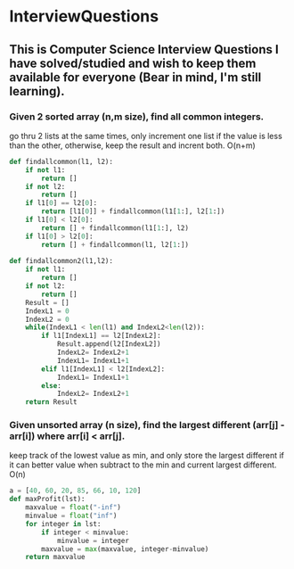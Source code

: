 # InterviewQuestions
## This is Computer Science Interview Questions I have solved/studied and wish to keep them available for everyone (Bear in mind, I'm still learning).

### Given 2 sorted array (n,m size), find all common integers.
go thru 2 lists at the same times, only increment one list if the value is less than the other, otherwise, keep the result and incrent both. O(n+m)
```python
def findallcommon(l1, l2):
    if not l1:
        return []
    if not l2:
        return []
    if l1[0] == l2[0]:
        return [l1[0]] + findallcommon(l1[1:], l2[1:])
    if l1[0] < l2[0]:
        return [] + findallcommon(l1[1:], l2)
    if l1[0] > l2[0]:
        return [] + findallcommon(l1, l2[1:])
        
def findallcommon2(l1,l2):
    if not l1:
        return []
    if not l2:
        return []
    Result = []
    IndexL1 = 0
    IndexL2 = 0
    while(IndexL1 < len(l1) and IndexL2<len(l2)):
        if l1[IndexL1] == l2[IndexL2]:  
            Result.append(l2[IndexL2])
            IndexL2= IndexL2+1
            IndexL1= IndexL1+1
        elif l1[IndexL1] < l2[IndexL2]:
            IndexL1= IndexL1+1
        else:
            IndexL2= IndexL2+1
    return Result
```
### Given unsorted array (n size), find the largest different (arr[j] - arr[i]) where arr[i] < arr[j].
keep track of the lowest value as min, and only store the largest different if it can better value when subtract to the min and current largest different. O(n)
```python
a = [40, 60, 20, 85, 66, 10, 120]
def maxProfit(lst):
    maxvalue = float("-inf")
    minvalue = float("inf")
    for integer in lst:
        if integer < minvalue:
            minvalue = integer
        maxvalue = max(maxvalue, integer-minvalue)
    return maxvalue
```
